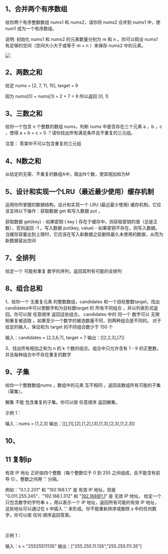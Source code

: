 ## 1、合并两个有序数组
给你两个有序整数数组 nums1 和 nums2，请你将 nums2 合并到 nums1 中，使 num1 成为一个有序数组。

说明:
初始化 nums1 和 nums2 的元素数量分别为 m 和 n 。你可以假设 nums1 有足够的空间（空间大小大于或等于 m + n ）来保存 nums2 中的元素。

![](https://mmbiz.qpic.cn/mmbiz_png/bwG40XYiaOKn5FY3523jPG6xMjX851vUdIRYZs13UumlXln0q52wSY3U5gDKRoAiayVteia24YfW8LcXUIuuy0Vyg/640?wx_fmt=png&tp=webp&wxfrom=5&wx_lazy=1&wx_co=1)

## 2、两数之和
给定 nums = [2, 7, 11, 15], target = 9

因为 nums[0] + nums[1] = 2 + 7 = 9
所以返回 [0, 1]

## 3、三数之和
给你一个包含 n 个整数的数组 nums，判断 nums 中是否存在三个元素 a ，b ，c  ，使得 a + b + c = 0 ？请你找出所有满足条件且不重复的三元组。

注意： 答案中不可以包含重复的三元组


## 4、N数之和
从给定的无需、不重复的数组A中，取出N个数，使其相加和为M


## 5、设计和实现一个LRU（最近最少使用）缓存机制
运用你所掌握的数据结构，设计和实现一个 LRU (最近最少使用) 缓存机制。它应该支持以下操作：获取数据 get 和写入数据 put 。

获取数据 get(key) - 如果密钥 ( key ) 存在于缓存中，则获取密钥的值（总是正数），否则返回 -1 。写入数据 put(key, value) - 如果密钥不存在，则写入数据。当缓存容量达到上限时，它应该在写入新数据之前删除最久未使用的数据，从而为新数据留出空间

## 7、全排列
给定一个 可能有重复 数字的序列，返回其所有可能的全排列

## 8、组合总和
1、给你一个 无重复元素 的整数数组，candidates 和一个目标整数target，找出candidates中可以使数字和为目标数target 的 所有不同组合 ，并以列表形式返回。你可以按 任意顺序 返回这些组合。
candidates 中的 同一个 数字可以 无限制重复被选取 。如果至少一个数字的被选数量不同，则两种组合是不同的。
对于给定的输入，保证和为 target 的不同组合数少于 150 个

输入：candidates = [2,3,6,7], target = 7
输出：[[2,2,3],[7]]


3、找出所有相加之和为 n 的 k 个数的组合。组合中只允许含有 1 - 9 的正整数，并且每种组合中不存在重复的数字

## 9、子集
给你一个整数数组nums ，数组中的元素 互不相同 。返回该数组所有可能的子集（幂集）。

解集 不能 包含重复的子集。你可以按 任意顺序 返回解集。



示例 1：

输入：nums = [1,2,3]
输出：[[],[1],[2],[1,2],[3],[1,3],[2,3],[1,2,3]]


## 10、

## 11 复制ip
有效 IP 地址 正好由四个整数（每个整数位于 0 到 255 之间组成，且不能含有前导 0），整数之间用 '.' 分隔。

例如："0.1.2.201" 和 "192.168.1.1" 是 有效 IP 地址，但是 "0.011.255.245"、"192.168.1.312" 和 "192.168@1.1" 是 无效 IP 地址。
给定一个只包含数字的字符串 s ，用以表示一个 IP 地址，返回所有可能的有效 IP 地址，这些地址可以通过在 s 中插入 '.' 来形成。你不能重新排序或删除 s 中的任何数字。你可以按 任何 顺序返回答案。

 

示例 1：

输入：s = "25525511135"
输出：["255.255.11.135","255.255.111.35"]

